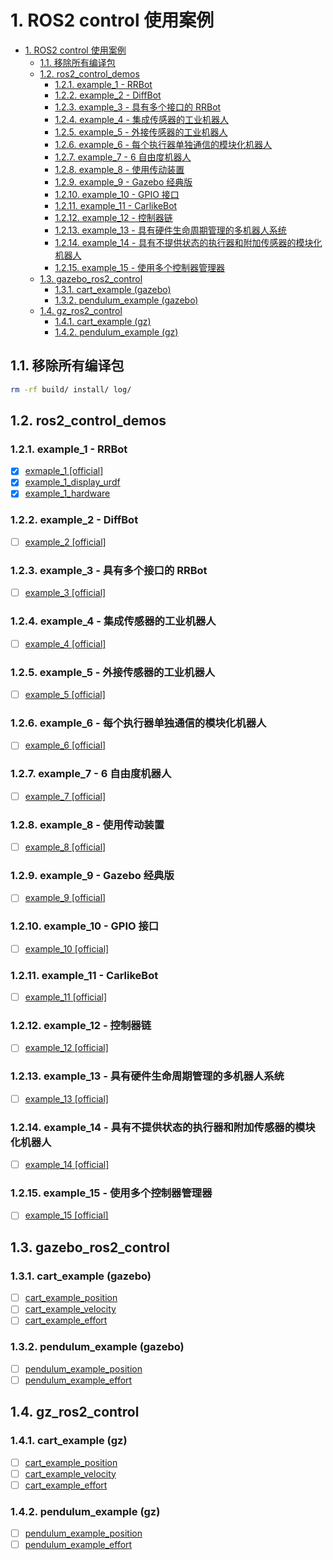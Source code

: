 # 1. ROS2 control 使用案例

- [1. ROS2 control 使用案例](#1-ros2-control-使用案例)
  - [1.1. 移除所有编译包](#11-移除所有编译包)
  - [1.2. ros2\_control\_demos](#12-ros2_control_demos)
    - [1.2.1. example\_1 - RRBot](#121-example_1---rrbot)
    - [1.2.2. example\_2 - DiffBot](#122-example_2---diffbot)
    - [1.2.3. example\_3 - 具有多个接口的 RRBot](#123-example_3---具有多个接口的-rrbot)
    - [1.2.4. example\_4 - 集成传感器的工业机器人](#124-example_4---集成传感器的工业机器人)
    - [1.2.5. example\_5 - 外接传感器的工业机器人](#125-example_5---外接传感器的工业机器人)
    - [1.2.6. example\_6 - 每个执行器单独通信的模块化机器人](#126-example_6---每个执行器单独通信的模块化机器人)
    - [1.2.7. example\_7 - 6 自由度机器人](#127-example_7---6-自由度机器人)
    - [1.2.8. example\_8 - 使用传动装置](#128-example_8---使用传动装置)
    - [1.2.9. example\_9 - Gazebo 经典版](#129-example_9---gazebo-经典版)
    - [1.2.10. example\_10 - GPIO 接口](#1210-example_10---gpio-接口)
    - [1.2.11. example\_11 - CarlikeBot](#1211-example_11---carlikebot)
    - [1.2.12. example\_12 - 控制器链](#1212-example_12---控制器链)
    - [1.2.13. example\_13 - 具有硬件生命周期管理的多机器人系统](#1213-example_13---具有硬件生命周期管理的多机器人系统)
    - [1.2.14. example\_14 - 具有不提供状态的执行器和附加传感器的模块化机器人](#1214-example_14---具有不提供状态的执行器和附加传感器的模块化机器人)
    - [1.2.15. example\_15 - 使用多个控制器管理器](#1215-example_15---使用多个控制器管理器)
  - [1.3. gazebo\_ros2\_control](#13-gazebo_ros2_control)
    - [1.3.1. cart\_example (gazebo)](#131-cart_example-gazebo)
    - [1.3.2. pendulum\_example (gazebo)](#132-pendulum_example-gazebo)
  - [1.4. gz\_ros2\_control](#14-gz_ros2_control)
    - [1.4.1. cart\_example (gz)](#141-cart_example-gz)
    - [1.4.2. pendulum\_example (gz)](#142-pendulum_example-gz)

## 1.1. 移除所有编译包

```bash
rm -rf build/ install/ log/
```

## 1.2. ros2_control_demos

### 1.2.1. example_1 - RRBot

- [x] [exmaple_1 [official]](/src/ros2_control_demos/example_1/README.md)
- [x] [example_1_display_urdf](/src/ros2_control_demos/example_1_display_urdf/README.md)
- [x] [example_1_hardware](/src/ros2_control_demos/example_1_hardware/README.md)

### 1.2.2. example_2 - DiffBot

- [ ] [example_2 [official]](/src/ros2_control_demos/example_2/README.md)

### 1.2.3. example_3 - 具有多个接口的 RRBot

- [ ] [example_3 [official]](/src/ros2_control_demos/example_3/README.md)

### 1.2.4. example_4 - 集成传感器的工业机器人

- [ ] [example_4 [official]](/src/ros2_control_demos/example_4/README.md)

### 1.2.5. example_5 - 外接传感器的工业机器人

- [ ] [example_5 [official]](/src/ros2_control_demos/example_5/README.md)

### 1.2.6. example_6 - 每个执行器单独通信的模块化机器人

- [ ] [example_6 [official]](/src/ros2_control_demos/example_6/README.md)

### 1.2.7. example_7 - 6 自由度机器人

- [ ] [example_7 [official]](/src/ros2_control_demos/example_7/README.md)

### 1.2.8. example_8 - 使用传动装置

- [ ] [example_8 [official]](/src/ros2_control_demos/example_8/README.md)

### 1.2.9. example_9 - Gazebo 经典版

- [ ] [example_9 [official]](/src/ros2_control_demos/example_9/README.md)

### 1.2.10. example_10 - GPIO 接口

- [ ] [example_10 [official]](/src/ros2_control_demos/example_10/README.md)

### 1.2.11. example_11 - CarlikeBot

- [ ] [example_11 [official]](/src/ros2_control_demos/example_11/README.md)

### 1.2.12. example_12 - 控制器链

- [ ] [example_12 [official]](/src/ros2_control_demos/example_12/README.md)

### 1.2.13. example_13 - 具有硬件生命周期管理的多机器人系统

- [ ] [example_13 [official]](/src/ros2_control_demos/example_13/README.md)

### 1.2.14. example_14 - 具有不提供状态的执行器和附加传感器的模块化机器人

- [ ] [example_14 [official]](/src/ros2_control_demos/example_14/README.md)

### 1.2.15. example_15 - 使用多个控制器管理器

- [ ] [example_15 [official]](/src/ros2_control_demos/example_15/README.md)

## 1.3. gazebo_ros2_control

### 1.3.1. cart_example (gazebo)

- [ ] [cart_example_position](/src/gazebo_ros2_control/gazebo_ros2_control_demos/launch/cart_example_effort.launch.py)
- [ ] [cart_example_velocity](/src/gazebo_ros2_control/gazebo_ros2_control_demos/launch/cart_example_velocity.launch.py)
- [ ] [cart_example_effort](/src/gazebo_ros2_control/gazebo_ros2_control_demos/launch/cart_example_effort.launch.py)

### 1.3.2. pendulum_example (gazebo)

- [ ] [pendulum_example_position](/src/gazebo_ros2_control/gazebo_ros2_control_demos/launch/pendulum_example_position.launch.py)
- [ ] [pendulum_example_effort](/src/gazebo_ros2_control/gazebo_ros2_control_demos/launch/pendulum_example_effort.launch.py)

## 1.4. gz_ros2_control

### 1.4.1. cart_example (gz)

- [ ] [cart_example_position](/src/gz_ros2_control/gz_ros2_control_demos/launch/cart_example_position.launch.py)
- [ ] [cart_example_velocity](/src/gz_ros2_control/gz_ros2_control_demos/launch/cart_example_velocity.launch.py)
- [ ] [cart_example_effort](/src/gz_ros2_control/gz_ros2_control_demos/launch/cart_example_effort.launch.py)

### 1.4.2. pendulum_example (gz)

- [ ] [pendulum_example_position](/src/gz_ros2_control/gz_ros2_control_demos/launch/pendulum_example_position.launch.py)
- [ ] [pendulum_example_effort](/src/gz_ros2_control/gz_ros2_control_demos/launch/pendulum_example_effort.launch.py)
